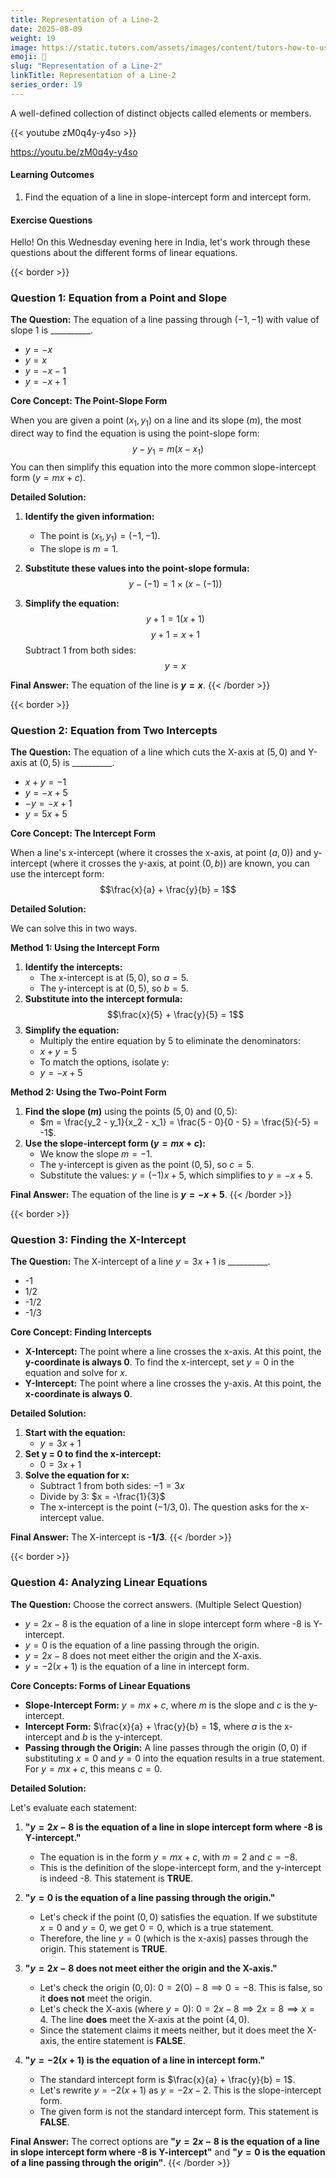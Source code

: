 ```yaml
---
title: Representation of a Line-2
date: 2025-08-09
weight: 19
image: https://static.tutors.com/assets/images/content/tutors-how-to-use-the-distance-formula.jpg
emoji: 🧮
slug: "Representation of a Line-2"
linkTitle: Representation of a Line-2
series_order: 19
---
```


A well-defined collection of distinct objects called elements or members.

{{< youtube zM0q4y-y4so >}}

https://youtu.be/zM0q4y-y4so

#### Learning Outcomes

1. Find the equation of a line in slope-intercept form and intercept form.



#### Exercise Questions

Hello! On this Wednesday evening here in India, let's work through these questions about the different forms of linear equations.

{{< border >}}
### **Question 1: Equation from a Point and Slope**

**The Question:**
The equation of a line passing through $(-1, -1)$ with value of slope 1 is \_\_\_\_\_\_\_\_\_\_.
* $y = -x$
* $y = x$
* $y = -x - 1$
* $y = -x + 1$

**Core Concept: The Point-Slope Form**

When you are given a point $(x_1, y_1)$ on a line and its slope ($m$), the most direct way to find the equation is using the point-slope form:
$$y - y_1 = m(x - x_1)$$
You can then simplify this equation into the more common slope-intercept form ($y = mx + c$).

**Detailed Solution:**

1.  **Identify the given information:**
    * The point is $(x_1, y_1) = (-1, -1)$.
    * The slope is $m = 1$.

2.  **Substitute these values into the point-slope formula:**
    $$y - (-1) = 1 \times (x - (-1))$$

3.  **Simplify the equation:**
    $$y + 1 = 1(x + 1)$$ $$y + 1 = x + 1$$
    Subtract 1 from both sides:
    $$y = x$$

**Final Answer:** The equation of the line is **$y = x$**.
{{< /border >}}

{{< border >}}
### **Question 2: Equation from Two Intercepts**

**The Question:**
The equation of a line which cuts the X-axis at $(5, 0)$ and Y-axis at $(0, 5)$ is \_\_\_\_\_\_\_\_\_\_.
* $x + y = -1$
* $y = -x + 5$
* $-y = -x + 1$
* $y = 5x + 5$

**Core Concept: The Intercept Form**

When a line's x-intercept (where it crosses the x-axis, at point $(a, 0)$) and y-intercept (where it crosses the y-axis, at point $(0, b)$) are known, you can use the intercept form:
$$\frac{x}{a} + \frac{y}{b} = 1$$

**Detailed Solution:**

We can solve this in two ways.

**Method 1: Using the Intercept Form**

1.  **Identify the intercepts:**
    * The x-intercept is at $(5, 0)$, so $a = 5$.
    * The y-intercept is at $(0, 5)$, so $b = 5$.
2.  **Substitute into the intercept formula:**
    $$\frac{x}{5} + \frac{y}{5} = 1$$
3.  **Simplify the equation:**
    * Multiply the entire equation by 5 to eliminate the denominators:
    * $x + y = 5$
    * To match the options, isolate y:
    * $y = -x + 5$

**Method 2: Using the Two-Point Form**

1.  **Find the slope ($m$)** using the points $(5, 0)$ and $(0, 5)$:
    * $m = \frac{y_2 - y_1}{x_2 - x_1} = \frac{5 - 0}{0 - 5} = \frac{5}{-5} = -1$.
2.  **Use the slope-intercept form ($y = mx + c$):**
    * We know the slope $m = -1$.
    * The y-intercept is given as the point $(0, 5)$, so $c = 5$.
    * Substitute the values: $y = (-1)x + 5$, which simplifies to $y = -x + 5$.

**Final Answer:** The equation of the line is **$y = -x + 5$**.
{{< /border >}}

{{< border >}}
### **Question 3: Finding the X-Intercept**

**The Question:**
The X-intercept of a line $y = 3x + 1$ is \_\_\_\_\_\_\_\_\_\_.
* -1
* 1/2
* -1/2
* -1/3

**Core Concept: Finding Intercepts**

* **X-Intercept:** The point where a line crosses the x-axis. At this point, the **y-coordinate is always 0**. To find the x-intercept, set $y=0$ in the equation and solve for $x$.
* **Y-Intercept:** The point where a line crosses the y-axis. At this point, the **x-coordinate is always 0**.

**Detailed Solution:**

1.  **Start with the equation:**
    * $y = 3x + 1$
2.  **Set y = 0 to find the x-intercept:**
    * $0 = 3x + 1$
3.  **Solve the equation for x:**
    * Subtract 1 from both sides: $-1 = 3x$
    * Divide by 3: $x = -\frac{1}{3}$
    * The x-intercept is the point $(-1/3, 0)$. The question asks for the x-intercept value.

**Final Answer:** The X-intercept is **-1/3**.
{{< /border >}}

{{< border >}}
### **Question 4: Analyzing Linear Equations**

**The Question:**
Choose the correct answers. (Multiple Select Question)
* $y = 2x - 8$ is the equation of a line in slope intercept form where -8 is Y-intercept.
* $y = 0$ is the equation of a line passing through the origin.
* $y = 2x - 8$ does not meet either the origin and the X-axis.
* $y = -2(x+1)$ is the equation of a line in intercept form.

**Core Concepts: Forms of Linear Equations**

* **Slope-Intercept Form:** $y = mx + c$, where $m$ is the slope and $c$ is the y-intercept.
* **Intercept Form:** $\frac{x}{a} + \frac{y}{b} = 1$, where $a$ is the x-intercept and $b$ is the y-intercept.
* **Passing through the Origin:** A line passes through the origin $(0, 0)$ if substituting $x=0$ and $y=0$ into the equation results in a true statement. For $y = mx + c$, this means $c=0$.

**Detailed Solution:**

Let's evaluate each statement:

1.  **"$y = 2x - 8$ is the equation of a line in slope intercept form where -8 is Y-intercept."**
    * The equation is in the form $y = mx + c$, with $m=2$ and $c=-8$.
    * This is the definition of the slope-intercept form, and the y-intercept is indeed -8. This statement is **TRUE**.

2.  **"$y = 0$ is the equation of a line passing through the origin."**
    * Let's check if the point $(0, 0)$ satisfies the equation. If we substitute $x=0$ and $y=0$, we get $0=0$, which is a true statement.
    * Therefore, the line $y=0$ (which is the x-axis) passes through the origin. This statement is **TRUE**.

3.  **"$y = 2x - 8$ does not meet either the origin and the X-axis."**
    * Let's check the origin $(0,0)$: $0 = 2(0) - 8 \implies 0 = -8$. This is false, so it **does not** meet the origin.
    * Let's check the X-axis (where $y=0$): $0 = 2x - 8 \implies 2x = 8 \implies x = 4$. The line **does** meet the X-axis at the point $(4,0)$.
    * Since the statement claims it meets neither, but it does meet the X-axis, the entire statement is **FALSE**.

4.  **"$y = -2(x+1)$ is the equation of a line in intercept form."**
    * The standard intercept form is $\frac{x}{a} + \frac{y}{b} = 1$.
    * Let's rewrite $y = -2(x+1)$ as $y = -2x - 2$. This is the slope-intercept form.
    * The given form is not the standard intercept form. This statement is **FALSE**.

**Final Answer:** The correct options are **"$y = 2x - 8$ is the equation of a line in slope intercept form where -8 is Y-intercept"** and **"$y = 0$ is the equation of a line passing through the origin"**.
{{< /border >}}